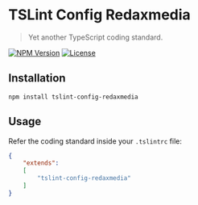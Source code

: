 TSLint Config Redaxmedia
========================

> Yet another TypeScript coding standard.

[![NPM Version](https://img.shields.io/npm/v/tslint-config-redaxmedia.svg)](https://npmjs.com/package/tslint-config-redaxmedia)
[![License](https://img.shields.io/npm/l/tslint-config-redaxmedia.svg)](https://npmjs.com/package/tslint-config-redaxmedia)


Installation
------------

```
npm install tslint-config-redaxmedia
```


Usage
-----

Refer the coding standard inside your `.tslintrc` file:

```json
{
	"extends":
	[
		"tslint-config-redaxmedia"
	]
}
```
